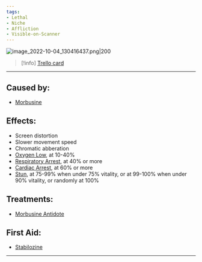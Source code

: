 ```yaml
---
tags:
- Lethal
- Niche
- Affliction
- Visible-on-Scanner
---
```


![image_2022-10-04_130416437.png\|200](/Torso/Morbusine%20Poisoning%20-%20Attachments/6718845db30472d958dd7d6c.png)

> [!info] [Trello card](https://trello.com/c/cECw5FD0/136-morbusine-poisoning)

---

## Caused by:

- [Morbusine](https://barotraumagame.com/wiki/Morbusine)

## Effects:

- Screen distortion
- Slower movement speed
- Chromatic abberation
- [Oxygen Low](../Lungs/Oxygen%20Low.md), at 10-40%
- [Respiratory Arrest](../Lungs/Respiratory%20Arrest.md), at 40% or more
- [Cardiac Arrest](../Heart/Cardiac%20Arrest.md), at 60% or more
- [Stun](https://barotraumagame.com/wiki/Stun), at 75-99% when under 75% vitality, or at 99-100% when under 90% vitality, or randomly at 100%

## Treatments:

- [Morbusine Antidote](https://barotraumagame.com/wiki/Morbusine_Antidote)

## First Aid:

- [Stabilozine](https://barotraumagame.com/wiki/Stabilozine)

---

